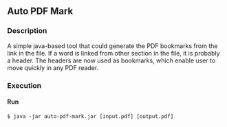 ## Auto PDF Mark
### Description
A simple java-based tool that could generate the PDF bookmarks from the link in the file. If a word is linked from other section in the file, it is probably a header. The headers are now used as bookmarks, which enable user to move quickly in any PDF reader.

### Execution
#### Run
`$ java -jar auto-pdf-mark.jar [input.pdf] [output.pdf]`
